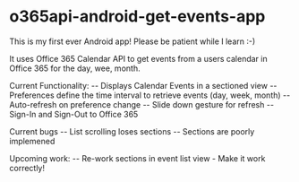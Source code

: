 # o365api-android-get-events-app
This is my first ever Android app! Please be patient while I learn :-)

It uses Office 365 Calendar API to get events from a users calendar in Office 365 for the day, wee, month.

Current Functionality:
-- Displays Calendar Events in a sectioned view
-- Preferences define the time interval to retrieve events (day, week, month)
-- Auto-refresh on preference change
-- Slide down gesture for refresh
-- Sign-In and Sign-Out to Office 365

Current bugs
-- List scrolling loses sections
-- Sections are poorly implemened

Upcoming work:
-- Re-work sections in event list view - Make it work correctly!

